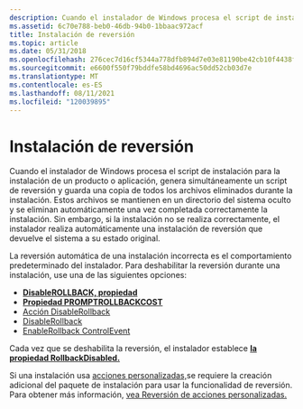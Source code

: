 ```yaml
---
description: Cuando el instalador de Windows procesa el script de instalación para la instalación de un producto o aplicación, genera simultáneamente un script de reversión y guarda una copia de todos los archivos eliminados durante la instalación.
ms.assetid: 6c70e788-beb0-46db-94b0-1bbaac972acf
title: Instalación de reversión
ms.topic: article
ms.date: 05/31/2018
ms.openlocfilehash: 276cec7d16cf5344a778dfb894d7e03e81190be42cb10f4438f128a2c3d1fed6
ms.sourcegitcommit: e6600f550f79bddfe58bd4696ac50dd52cb03d7e
ms.translationtype: MT
ms.contentlocale: es-ES
ms.lasthandoff: 08/11/2021
ms.locfileid: "120039895"
---
```

# <a name="rollback-installation"></a>Instalación de reversión

Cuando el instalador de Windows procesa el script de instalación para la instalación de un producto o aplicación, genera simultáneamente un script de reversión y guarda una copia de todos los archivos eliminados durante la instalación. Estos archivos se mantienen en un directorio del sistema oculto y se eliminan automáticamente una vez completada correctamente la instalación. Sin embargo, si la instalación no se realiza correctamente, el instalador realiza automáticamente una instalación de reversión que devuelve el sistema a su estado original.

La reversión automática de una instalación incorrecta es el comportamiento predeterminado del instalador. Para deshabilitar la reversión durante una instalación, use una de las siguientes opciones:

-   [**DisableROLLBACK, propiedad**](-disablerollback.md)
-   [**Propiedad PROMPTROLLBACKCOST**](promptrollbackcost.md)
-   [Acción DisableRollback](disablerollback-action.md)
-   [DisableRollback](disablerollback.md)
-   [EnableRollback ControlEvent](enablerollback-controlevent.md)

Cada vez que se deshabilita la reversión, el instalador establece [**la propiedad RollbackDisabled.**](rollbackdisabled.md)

Si una instalación usa [acciones personalizadas,](custom-actions.md)se requiere la creación adicional del paquete de instalación para usar la funcionalidad de reversión. Para obtener más información, [vea Reversión de acciones personalizadas.](rollback-custom-actions.md)

 

 



